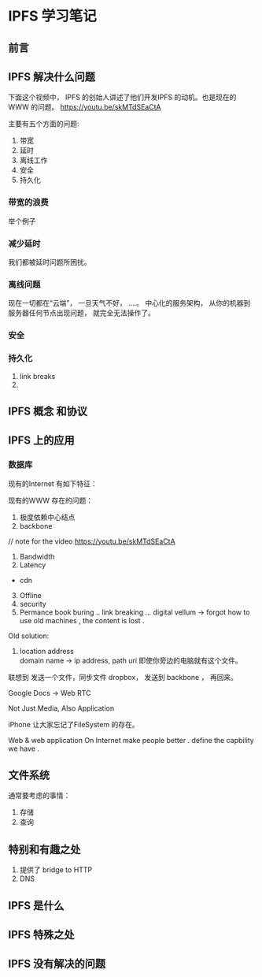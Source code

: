 # IPFS 学习笔记

## 前言 

## IPFS 解决什么问题 
下面这个视频中， IPFS 的创始人讲述了他们开发IPFS 的动机。也是现在的WWW 的问题。 
https://youtu.be/skMTdSEaCtA

主要有五个方面的问题:
1. 带宽
2. 延时
3. 离线工作
4. 安全
5. 持久化

### 带宽的浪费
举个例子

### 减少延时
我们都被延时问题所困扰。

### 离线问题
现在一切都在“云端”， 一旦天气不好， ....。
中心化的服务架构， 从你的机器到服务器任何节点出现问题， 就完全无法操作了。

### 安全

### 持久化

1. link breaks  
2. 

## IPFS 概念 和协议


## IPFS 上的应用

### 数据库
现有的Internet 有如下特征：

现有的WWW 存在的问题：
1. 极度依赖中心结点 
2. backbone 

// note for the video 
https://youtu.be/skMTdSEaCtA

1. Bandwidth 
2. Latency   
  - cdn
3. Offline 
4. security 
5. Permance 
  book buring .. 
  link breaking ... 
  digital vellum  ->  forgot how to use old machines , the content is lost . 


Old solution: 
1. location address  
  domain name ->  ip address,  path   uri 
  即使你旁边的电脑就有这个文件。 
  
  联想到 发送一个文件，同步文件 dropbox， 发送到 backbone ， 再回来。 

Google Docs -> Web RTC


Not Just Media,  Also  Application 

iPhone 让大家忘记了FileSystem 的存在。 

Web & web application  On Internet  make people better . 
define the capbility we have . 


## 文件系统
通常要考虑的事情：
1. 存储
2. 查询

## 特别和有趣之处

1. 提供了 bridge to HTTP
2. DNS

## IPFS 是什么



## IPFS 特殊之处

## IPFS 没有解决的问题
